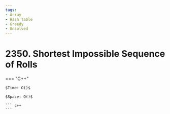 ```yaml
---
tags:
- Array
- Hash Table
- Greedy
- Unsolved
---
```



# 2350. Shortest Impossible Sequence of Rolls

=== "C++"

    $Time: O()$

    $Space: O()$

    ``` c++
    ```